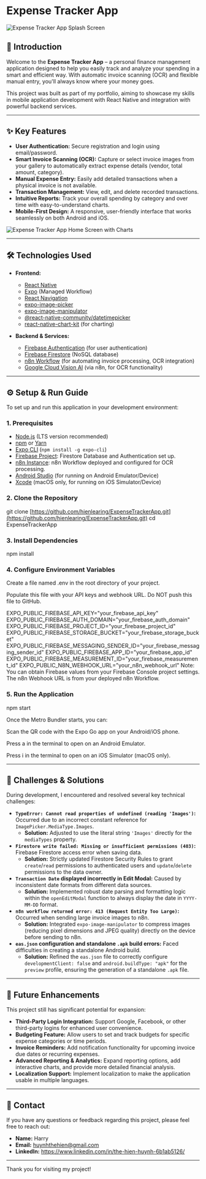 # Expense Tracker App

![Expense Tracker App Splash Screen](https://raw.githubusercontent.com/hienlearing/ExpenseTrackerApp/main/images/splash_screen.png)

## 🚀 Introduction

Welcome to the **Expense Tracker App** – a personal finance management application designed to help you easily track and analyze your spending in a smart and efficient way. With automatic invoice scanning (OCR) and flexible manual entry, you'll always know where your money goes.

This project was built as part of my portfolio, aiming to showcase my skills in mobile application development with React Native and integration with powerful backend services.

---

## ✨ Key Features

* **User Authentication:** Secure registration and login using email/password.
* **Smart Invoice Scanning (OCR):** Capture or select invoice images from your gallery to automatically extract expense details (vendor, total amount, category).
* **Manual Expense Entry:** Easily add detailed transactions when a physical invoice is not available.
* **Transaction Management:** View, edit, and delete recorded transactions.
* **Intuitive Reports:** Track your overall spending by category and over time with easy-to-understand charts.
* **Mobile-First Design:** A responsive, user-friendly interface that works seamlessly on both Android and iOS.

![Expense Tracker App Home Screen with Charts](https://raw.githubusercontent.com/hienlearing/ExpenseTrackerApp/main/images/home_screen_charts.png)

---

## 🛠️ Technologies Used

* **Frontend:**
    * [React Native](https://reactnative.dev/)
    * [Expo](https://expo.dev/) (Managed Workflow)
    * [React Navigation](https://reactnavigation.org/)
    * [expo-image-picker](https://docs.expo.dev/versions/latest/sdk/imagepicker/)
    * [expo-image-manipulator](https://docs.expo.dev/versions/latest/sdk/imagemanipulator/)
    * [@react-native-community/datetimepicker](https://github.com/react-native-datetimepicker/datetimepicker)
    * [react-native-chart-kit](https://github.com/indradhanush/react-native-chart-kit) (for charting)

* **Backend & Services:**
    * [Firebase Authentication](https://firebase.google.com/docs/auth) (for user authentication)
    * [Firebase Firestore](https://firebase.google.com/docs/firestore) (NoSQL database)
    * [n8n Workflow](https://n8n.io/) (for automating invoice processing, OCR integration)
    * [Google Cloud Vision AI](https://cloud.google.com/vision) (via n8n, for OCR functionality)

---

## ⚙️ Setup & Run Guide

To set up and run this application in your development environment:

### 1. Prerequisites

* [Node.js](https://nodejs.org/) (LTS version recommended)
* [npm](https://www.npmjs.com/) or [Yarn](https://yarnpkg.com/)
* [Expo CLI](https://docs.expo.dev/get-started/installation/) (`npm install -g expo-cli`)
* [Firebase Project](https://firebase.google.com/): Firestore Database and Authentication set up.
* [n8n Instance](https://n8n.io/): n8n Workflow deployed and configured for OCR processing.
* [Android Studio](https://developer.android.com/studio) (for running on Android Emulator/Device)
* [Xcode](https://developer.apple.com/xcode/) (macOS only, for running on iOS Simulator/Device)

### 2. Clone the Repository

git clone [https://github.com/hienlearing/ExpenseTrackerApp.git](https://github.com/hienlearing/ExpenseTrackerApp.git)
cd ExpenseTrackerApp

### 3. Install Dependencies

npm install

### 4. Configure Environment Variables

Create a file named .env in the root directory of your project.

Populate this file with your API keys and webhook URL. Do NOT push this file to GitHub.

EXPO_PUBLIC_FIREBASE_API_KEY="your_firebase_api_key"
EXPO_PUBLIC_FIREBASE_AUTH_DOMAIN="your_firebase_auth_domain"
EXPO_PUBLIC_FIREBASE_PROJECT_ID="your_firebase_project_id"
EXPO_PUBLIC_FIREBASE_STORAGE_BUCKET="your_firebase_storage_bucket"
EXPO_PUBLIC_FIREBASE_MESSAGING_SENDER_ID="your_firebase_messaging_sender_id"
EXPO_PUBLIC_FIREBASE_APP_ID="your_firebase_app_id"
EXPO_PUBLIC_FIREBASE_MEASUREMENT_ID="your_firebase_measurement_id"
EXPO_PUBLIC_N8N_WEBHOOK_URL="your_n8n_webhook_url"
Note: You can obtain Firebase values from your Firebase Console project settings. The n8n Webhook URL is from your deployed n8n Workflow.

### 5. Run the Application

npm start

Once the Metro Bundler starts, you can:

Scan the QR code with the Expo Go app on your Android/iOS phone.

Press a in the terminal to open on an Android Emulator.

Press i in the terminal to open on an iOS Simulator (macOS only).

---

## 🐛 Challenges & Solutions

During development, I encountered and resolved several key technical challenges:

* **`TypeError: Cannot read properties of undefined (reading 'Images')`:** Occurred due to an incorrect constant reference for `ImagePicker.MediaType.Images`.
    * **Solution:** Adjusted to use the literal string `'Images'` directly for the `mediaTypes` property.
* **`Firestore write failed: Missing or insufficient permissions (403)`:** Firebase Firestore access error when saving data.
    * **Solution:** Strictly updated Firestore Security Rules to grant `create`/`read` permissions to authenticated users and `update`/`delete` permissions to the data owner.
* **`Transaction Date` displayed incorrectly in Edit Modal:** Caused by inconsistent date formats from different data sources.
    * **Solution:** Implemented robust date parsing and formatting logic within the `openEditModal` function to always display the date in `YYYY-MM-DD` format.
* **`n8n workflow returned error: 413 (Request Entity Too Large)`:** Occurred when sending large invoice images to n8n.
    * **Solution:** Integrated `expo-image-manipulator` to compress images (reducing pixel dimensions and JPEG quality) directly on the device before sending to n8n.
* **`eas.json` configuration and standalone `.apk` build errors:** Faced difficulties in creating a standalone Android build.
    * **Solution:** Refined the `eas.json` file to correctly configure `developmentClient: false` and `android.buildType: "apk"` for the `preview` profile, ensuring the generation of a standalone `.apk` file.

---

## 🔮 Future Enhancements

This project still has significant potential for expansion:

* **Third-Party Login Integration:** Support Google, Facebook, or other third-party logins for enhanced user convenience.
* **Budgeting Feature:** Allow users to set and track budgets for specific expense categories or time periods.
* **Invoice Reminders:** Add notification functionality for upcoming invoice due dates or recurring expenses.
* **Advanced Reporting & Analytics:** Expand reporting options, add interactive charts, and provide more detailed financial analysis.
* **Localization Support:** Implement localization to make the application usable in multiple languages.

---

## 🤝 Contact

If you have any questions or feedback regarding this project, please feel free to reach out:

* **Name:** Harry
* **Email:** huynhthehien@gmail.com
* **LinkedIn:** https://www.linkedin.com/in/the-hien-huynh-6b1ab5126/

---

Thank you for visiting my project!